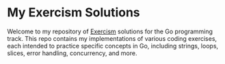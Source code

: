 # My Exercism Solutions

Welcome to my repository of [Exercism](https://exercism.org/) solutions for the Go programming track. This repo contains my implementations of various coding exercises, each intended to practice specific concepts in Go, including strings, loops, slices, error handling, concurrency, and more.